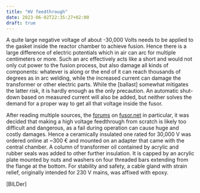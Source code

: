 ```yaml
---
title: "HV feedthrough"
date: 2023-06-02T22:35:27+02:00
draft: true
---
```



A quite large negative voltage of about -30,000 Volts needs to be applied to the gasket inside the reactor chamber to achieve fusion. Hence there is a large difference of electric potentials which in air can arc for multiple centimeters or more. Such an arc effectively acts like a short and would not only cut power to the fusion process, but also damage all kinds of components: whatever is along or the end of it can reach thousands of degrees as in arc welding, while the increased current can damage the transformer or other electric parts. While the [ballast] somewhat mitigates the latter risk, it is hardly enough as the only precaution. An automatic shut-down based on measured current will also be added, but neither solves the demand for a proper way to get all that voltage inside the fusor.

After reading multiple sources, the [forums]() on [fusor.net]() in particular, it was decided that making a high voltage feedthrough from scratch is likely too difficult and dangerous, as a fail during operation can cause huge and costly damages. Hence a ceramically insulated one rated for 30,000 V was ordered online at ~300 € and mounted on an adapter that came with the central chamber. A column of transformer oil contained by acrylic and rubber seals was added to other further insulation. It is capped by an acrylic plate mounted by nuts and washers on four threaded bars extending from the flange at the bottom. For stability and safety, a cable gland with strain relief, originally intended for 230 V mains, was affixed with epoxy.

[BILDer]